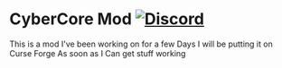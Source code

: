 # CyberCore Mod [![Discord](https://img.shields.io/discord/458428125743939584.svg?label=&logo=discord&logoColor=ffffff&color=7389D8&labelColor=6A7EC2)](https://discord.gg/rsnwGj)


This is a mod I've been working on for a few Days I will be putting it on Curse Forge As soon as I Can get stuff working
